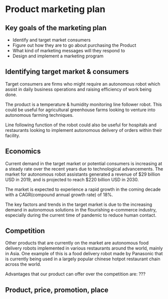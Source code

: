 # Product marketing plan

## Key goals of the marketing plan

- Identify and target market consumers
- Figure out how they are to go about purchasing the Product
- What kind of marketing messages will they respond to
- Design and implement a marketing program

## Identifying target market & consumers

Target consumers are firms who might require an autonomous robot which assist in daily business operations and raising efficiency of work being done.

The product is a temperature & humidity monitoring line follower robot. This could be useful for agricultural greenhouse farms looking to venture into autonomous farming techniques.

Line following function of the robot could also be useful for hospitals and restaurants looking to implement autonomous delivery of orders within their facility.

## Economics

Current demand in the target market or potential consumers is increasing at a steady rate over the recent years due to technological advancements. The market for autonomous robot assistants generated a revenue of $29 billion USD in 2019, and is projected to reach $220 billion USD in 2030.

The market is expected to experience a rapid growth in the coming decade with a CAGR(compound annual growth rate) of 18%.

The key factors and trends in the target market is due to the increasing demand in autonomous solutions in the flourishing e-commerce industry, especially during the current time of pandemic to reduce human contact.

## Competition

Other products that are currently on the market are autonomous food delivery robots implemented in various restaurants around the world, mainly in Asia. One example of this is a food delivery robot made by Panasonic that is currently being used in a largely popular chinese hotpot restaurant chain across the world.

Advantages that our product can offer over the competition are: ???

## Product, price, promotion, place
